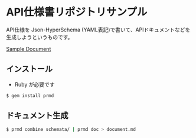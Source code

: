 API仕様書リポジトリサンプル
===========================

API仕様を Json-HyperSchema (YAML表記)で書いて、APIドキュメントなどを生成しようというものです。

[Sample Document](./document.md)

インストール
------------

* Ruby が必要です

```sh
$ gem install prmd
```

ドキュメント生成
----------------

```sh
$ prmd combine schemata/ | prmd doc > document.md
```

